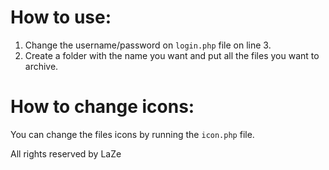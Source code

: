 # How to use:
1. Change the username/password on `login.php` file on line 3.
2. Create a folder with the name you want and put all the files you want to archive.

# How to change icons:
You can change the files icons by running the `icon.php` file.



All rights reserved by LaZe
